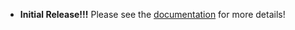 - **Initial Release!!!** Please see the <a href="https://github.com/Unthrottled/theme-randomizer#documentation">
  documentation</a> for more details!
